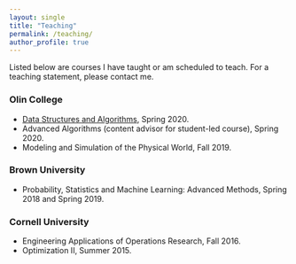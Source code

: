 ```yaml
---
layout: single
title: "Teaching"
permalink: /teaching/
author_profile: true
---
```


Listed below are courses I have taught or am scheduled to teach. For a teaching statement, please contact me.

### Olin College

- [Data Structures and Algorithms](https://alicepaul.github.io/DSA/), Spring 2020.
- Advanced Algorithms (content advisor for student-led course), Spring 2020.
- Modeling and Simulation of the Physical World, Fall 2019.

### Brown University

- Probability, Statistics and Machine Learning: Advanced Methods, Spring 2018 and Spring 2019.


### Cornell University

- Engineering Applications of Operations Research, Fall 2016.
- Optimization II, Summer 2015.
